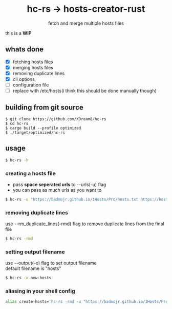 <div align="center">
    <h1>hc-rs -> hosts-creator-rust</h1>
    <p>fetch and merge multiple hosts files</p>
</div>

this is a **WIP**

## whats done
- [X] fetching hosts files
- [X] merging hosts files
- [X] removing duplicate lines
- [X] cli options
- [ ] configuration file
- [ ] replace with /etc/hosts(i think this should be done manually though)

## building from git source
```
$ git clone https://github.com/XDream8/hc-rs
$ cd hc-rs
$ cargo build --profile optimized
$ ./target/optimized/hc-rs
```

## usage
```sh
$ hc-rs -h
```

### creating a hosts file
- pass **space seperated urls** to --urls(-u) flag
- you can pass as much urls as you want to
```sh
$ hc-rs -u "https://badmojr.github.io/1Hosts/Pro/hosts.txt https://hosts.oisd.nl"
```

### removing duplicate lines
use --rm_duplicate_lines(-rmd) flag to remove duplicate lines from the final file
```sh
$ hc-rs -rmd
```

### setting output filename
use --output(-o) flag to set output filename \
default filename is "hosts"
```sh
$ hc-rs -o new-hosts
```

### aliasing in your shell config
```sh
alias create-hosts='hc-rs -rmd -u "https://badmojr.github.io/1Hosts/Pro/hosts.txt https://hosts.oisd.nl"'
```
